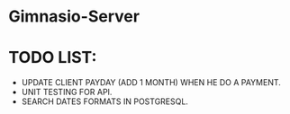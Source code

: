 # Gimnasio-Server

# TODO LIST:

- UPDATE CLIENT PAYDAY (ADD 1 MONTH) WHEN HE DO A PAYMENT.
- UNIT TESTING FOR API.
- SEARCH DATES FORMATS IN POSTGRESQL.
